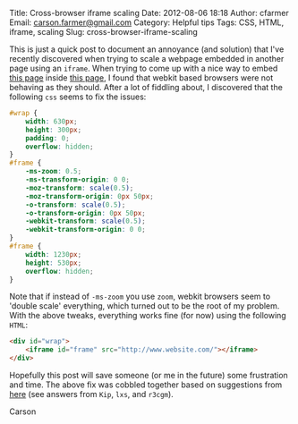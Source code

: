 Title: Cross-browser iframe scaling
Date: 2012-08-06 18:18
Author: cfarmer
Email: carson.farmer@gmail.com
Category: Helpful tips
Tags: CSS, HTML, iframe, scaling
Slug: cross-browser-iframe-scaling

This is just a quick post to document an annoyance (and solution) that
I've recently discovered when trying to scale a webpage embedded in
another page using an `iframe`. When trying to come up with a nice way
to embed [this page][] inside [this page][1], I found that webkit based
browsers were not behaving as they should. After a lot of fiddling
about, I discovered that the following `css` seems to fix the issues:
```css
#wrap {  
    width: 630px;
    height: 300px;
    padding: 0;
    overflow: hidden;
}
#frame {  
    -ms-zoom: 0.5;
    -ms-transform-origin: 0 0;
    -moz-transform: scale(0.5);
    -moz-transform-origin: 0px 50px;
    -o-transform: scale(0.5);
    -o-transform-origin: 0px 50px;
    -webkit-transform: scale(0.5);
    -webkit-transform-origin: 0 0;
}
#frame {
    width: 1230px;
    height: 530px;
    overflow: hidden;
}
```
Note that if instead of `-ms-zoom` you use `zoom`, webkit browsers seem
to 'double scale' everything, which turned out to be the root of my
problem. With the above tweaks, everything works fine (for now) using
the following `HTML`:

```html
<div id="wrap">
    <iframe id="frame" src="http://www.website.com/"></iframe>
</div>
```

Hopefully this post will save someone (or me in the future) some
frustration and time. The above fix was cobbled together based on
suggestions from [here][] (see answers from `Kip`, `lxs`, and `r3cgm`).

Carson

[this page]: examples/olympic_countries/
[1]: http://www.st-andrews.ac.uk/geoinformatics/
[here]: http://stackoverflow.com/questions/166160/how-can-i-scale-the-content-of-an-iframe
